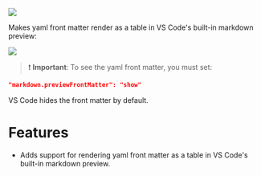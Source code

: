 [![](https://vsmarketplacebadge.apphb.com/version/bierner.markdown-yaml-preamble.svg)](https://marketplace.visualstudio.com/items?itemName=bierner.markdown-yaml-premable)

Makes yaml front matter render as a table in VS Code's built-in markdown preview:

![](https://raw.githubusercontent.com/mjbvz/vscode-yaml-premable/master/docs/example.png)


> ❗️ **Important**: To see the yaml front matter, you must set:

```json
"markdown.previewFrontMatter": "show"
```

VS Code hides the front matter by default.

# Features 
- Adds support for rendering yaml front matter as a table in VS Code's built-in markdown preview.
